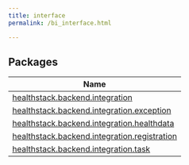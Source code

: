```yaml
---
title: interface
permalink: /bi_interface.html

---
```

## Packages


| Name |
|---|
| [healthstack.backend.integration](interface/healthstack.backend.integration/index.html) |
| [healthstack.backend.integration.exception](interface/healthstack.backend.integration.exception/index.html) |
| [healthstack.backend.integration.healthdata](interface/healthstack.backend.integration.healthdata/index.html) |
| [healthstack.backend.integration.registration](interface/healthstack.backend.integration.registration/index.html) |
| [healthstack.backend.integration.task](interface/healthstack.backend.integration.task/index.html) |

